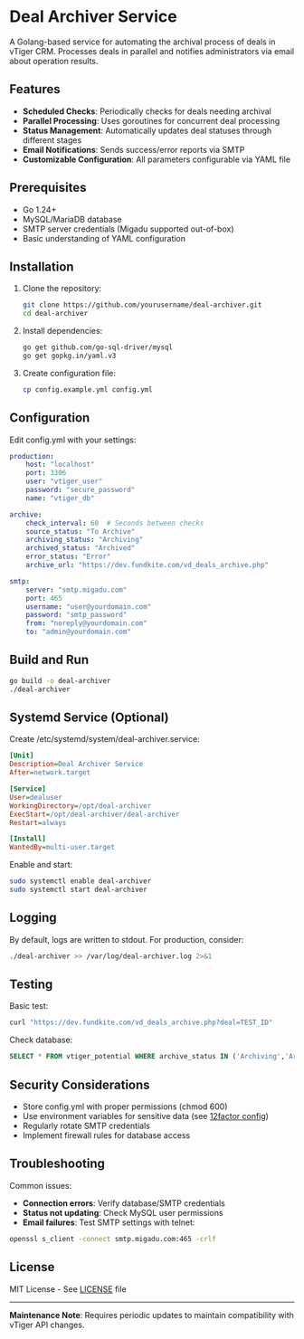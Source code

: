 # Deal Archiver Service

A Golang-based service for automating the archival process of deals in vTiger CRM.
Processes deals in parallel and notifies administrators via email about operation results.

## Features

- **Scheduled Checks**: Periodically checks for deals needing archival
- **Parallel Processing**: Uses goroutines for concurrent deal processing
- **Status Management**: Automatically updates deal statuses through different stages
- **Email Notifications**: Sends success/error reports via SMTP
- **Customizable Configuration**: All parameters configurable via YAML file

## Prerequisites

- Go 1.24+
- MySQL/MariaDB database
- SMTP server credentials (Migadu supported out-of-box)
- Basic understanding of YAML configuration

## Installation

1. Clone the repository:
   ```bash
   git clone https://github.com/yourusername/deal-archiver.git
   cd deal-archiver
    ```

2. Install dependencies:
   ```bash
   go get github.com/go-sql-driver/mysql
   go get gopkg.in/yaml.v3
   ```

3. Create configuration file:
   ```bash
   cp config.example.yml config.yml
    ```

## Configuration

Edit config.yml with your settings:

```yaml
production:
    host: "localhost"
    port: 3306
    user: "vtiger_user"
    password: "secure_password"
    name: "vtiger_db"

archive:
    check_interval: 60  # Seconds between checks
    source_status: "To Archive"
    archiving_status: "Archiving"
    archived_status: "Archived"
    error_status: "Error"
    archive_url: "https://dev.fundkite.com/vd_deals_archive.php"

smtp:
    server: "smtp.migadu.com"
    port: 465
    username: "user@yourdomain.com"
    password: "smtp_password"
    from: "noreply@yourdomain.com"
    to: "admin@yourdomain.com"
```

## Build and Run

```bash
go build -o deal-archiver
./deal-archiver
```

## Systemd Service (Optional)

Create /etc/systemd/system/deal-archiver.service:
```ini
[Unit]
Description=Deal Archiver Service
After=network.target

[Service]
User=dealuser
WorkingDirectory=/opt/deal-archiver
ExecStart=/opt/deal-archiver/deal-archiver
Restart=always

[Install]
WantedBy=multi-user.target
```

Enable and start:
```bash
sudo systemctl enable deal-archiver
sudo systemctl start deal-archiver
```

## Logging

By default, logs are written to stdout. For production, consider:

```bash
./deal-archiver >> /var/log/deal-archiver.log 2>&1
```

## Testing

Basic test:
```bash
curl "https://dev.fundkite.com/vd_deals_archive.php?deal=TEST_ID"
```

Check database:
```sql
SELECT * FROM vtiger_potential WHERE archive_status IN ('Archiving','Archived','Error');
```

## Security Considerations

- Store config.yml with proper permissions (chmod 600)
- Use environment variables for sensitive data (see [12factor config](https://12factor.net/config))
- Regularly rotate SMTP credentials
- Implement firewall rules for database access

## Troubleshooting

Common issues:
- **Connection errors**: Verify database/SMTP credentials
- **Status not updating**: Check MySQL user permissions
- **Email failures**: Test SMTP settings with telnet:

```bash
openssl s_client -connect smtp.migadu.com:465 -crlf
```


## License

MIT License - See [LICENSE](LICENSE) file

---

**Maintenance Note**: Requires periodic updates to maintain compatibility with vTiger API changes.